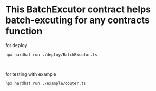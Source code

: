 # This BatchExcutor contract helps batch-excuting for any contracts function

for deploy

```shell
npx hardhat run ./deploy/BatchExcutor.ts
```

<br>

for testing with example

```shell
npx hardhat run ./example/couter.ts
```
